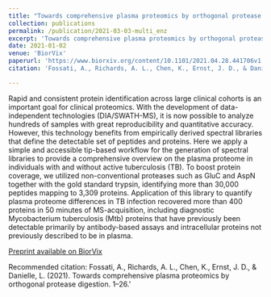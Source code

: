 ```yaml
---
title: "Towards comprehensive plasma proteomics by orthogonal protease digestion"
collection: publications
permalink: /publication/2021-03-03-multi_enz
excerpt: 'Towards comprehensive plasma proteomics by orthogonal protease digestion'
date: 2021-01-02
venue: 'BiorVix'
paperurl: 'https://www.biorxiv.org/content/10.1101/2021.04.28.441706v1'
citation: 'Fossati, A., Richards, A. L., Chen, K., Ernst, J. D., & Danielle, L. (2021). Towards comprehensive plasma proteomics by orthogonal protease digestion. 1–26.'

---
```

Rapid and consistent protein identification across large clinical cohorts is an important goal for clinical proteomics. With the development of data-independent technologies (DIA/SWATH-MS), it is now possible to analyze hundreds of samples with great reproducibility and quantitative accuracy. However, this technology benefits from empirically derived spectral libraries that define the detectable set of peptides and proteins. Here we apply a simple and accessible tip-based workflow for the generation of spectral libraries to provide a comprehensive overview on the plasma proteome in individuals with and without active tuberculosis (TB). To boost protein coverage, we utilized non-conventional proteases such as GluC and AspN together with the gold standard trypsin, identifying more than 30,000 peptides mapping to 3,309 proteins. Application of this library to quantify plasma proteome differences in TB infection recovered more than 400 proteins in 50 minutes of MS-acquisition, including diagnostic Mycobacterium tuberculosis (Mtb) proteins that have previously been detectable primarily by antibody-based assays and intracellular proteins not previously described to be in plasma.

[Preprint available on BiorVix](https://www.biorxiv.org/content/10.1101/2021.04.28.441706v1)

Recommended citation: Fossati, A., Richards, A. L., Chen, K., Ernst, J. D., & Danielle, L. (2021). Towards comprehensive plasma proteomics by orthogonal protease digestion. 1–26.'
